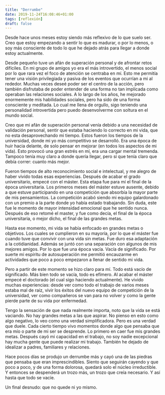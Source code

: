 ```yaml
---
title: "Derrumbe"
date: 2019-11-24T16:08:46+01:00
tags: [reflexión]
draft: false
---
```


Desde hace unos meses estoy siendo más reflexivo de lo que suelo ser. Creo que estoy empezando a sentir lo que es madurar, o por lo menos, o soy más consciente de todo lo que he dejado atrás para llegar a donde estoy actualmente. 

<!--more-->

Desde pequeño tuve un afán de superación personal y de afrontar retos difíciles. En mi grupo de amigos yo era el más introvertido, el menos social por lo que rara vez el foco de atención se centraba en mí. Esto me permitía tener una visión privilegiada y pasiva de los eventos que ocurrían a mi al rededor. Muchas veces deseé poder ser el centro de la acción, pero también disfrutaba de poder entender de una forma no tan implicada como operaban las relaciones sociales. A lo largo de los años, he mejorado enormemente mis habilidades sociales, pero ha sido de una forma consciente y meditada. Lo cual me llena de orgullo, sigo teniendo una personalidad introvertida pero puedo desenvolverme con soltura en el mundo social. 

Creo que mi afán de superación personal venía debido a una necesidad de validación personal, sentir que estaba haciendo lo correcto en mi vida, que no esta desaprovechando mi tiempo. Estos fueron los tiempos de la universidad, donde mi yo más competitivo se desarrolló. Era una época de huir hacia delante, de solo pensar en mejorar (en todos los aspectos de mi vida). Esto provocó una gran estrés en mí, era una cargar mental tremenda. Tampoco tenía muy claro a donde quería llegar, pero sí que tenía claro que debía correr: cuanto más mejor.

Fueron tiempos de alto reconocimiento social e intelectual, y me alegro de haber vivido todas esas experiencias. Después de acabar el grado universitario, empecé con el máster. Esta etapa fue para mí el final de la época universitaria. Los primeros meses del máster estuve ausente, debido a que estuve participando en una competición que absorbía la mayor parte de mis pensamientos. La competición acabó siendo mi equipo galardonado con un premio a la parte donde yo había estado trabajando. Sin duda, este fue le momento de mayor intensidad emocional que he sentido nunca. Después de eso retomé el master, y fue como decía, el final de la época universitaria, o mejor dicho, el final de las grandes metas.

Hasta ese momento, mi vida se había enfocado en grandes metas o objetivos. Los cuales se cumplieron en su mayoría, por lo que el máster fue cuando tuve que convivir con una vida sin metas. Fue duro esa adaptación a la cotidianidad. Además se juntó con una separación con algunos de mis mejores amigos. Por lo que fue una época vacía. Vacía de significado. Por suerte mi espíritu de autosuperación me permitió encauzarme en actividades que poco a poco empezaron a llenar de sentido mi vida.

Pero a partir de este momento se hizo claro para mí. Todo está vacío de significado. Más bien todo se vacía, todo es efímero. Al acabar el máster empecé el doctorado (el cual sigo haciendo actualmente). He vivido muchas experiencias: desde ver como todo el trabajo de varios meses estaba mal de raíz, vivir los éxitos del nuevo equipo de competición de la universidad, ver como compañeros se van para no volver y como la gente pierde parte de su vida por enfermedad.

Tengo la sensación de que nada realmente importa, noto que la vida se está vaciando. No hay grandes metas a las que aspirar. No pienso en esto como algo negativo, lo veo como una verdad simplificadora. Pero es una verdad que duele. Cada cierto tiempo vivo momentos donde algo que pensaba que era mío o parte de mi ser se desprende. Lo primero en caer fue mis grandes metas. Después cayó mi capacidad en el trabajo, no soy nadie excepcional hay mucha gente que puede realizar mi trabajo. También he dejado de idealizar a padres, familiares y relaciones.

Hace pocos días se produjo un derrumbe más y cayó una de las piedras que pensaba que eran imprescindibles. Siento que seguirán cayendo y que poco a poco, y de una forma dolorosa, quedará solo el núcleo irreductible. Y entonces se despenderá un trozo más, un trozo que creía necesario. Y así hasta que todo se vacíe.

Un final desnudo: que no quede ni yo mismo.
